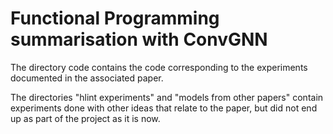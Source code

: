 # Functional Programming summarisation with ConvGNN

The directory code contains the code corresponding to the experiments documented in the associated paper.


The directories "hlint experiments" and "models from other papers" contain experiments done with other ideas that relate to the paper, but did not end up as part of the project as it is now.
